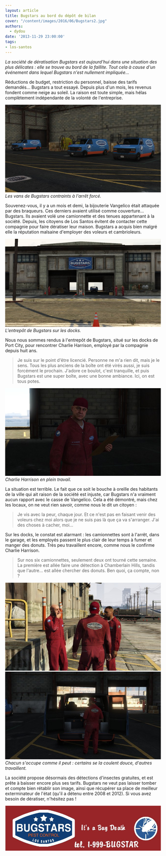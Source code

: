 ```yaml
---
layout: article
title: Bugstars au bord du dépôt de bilan
cover: "/content/images/2016/06/Bugstars2.jpg"
authors:
  - dydou
date: '2013-11-29 23:00:00'
tags:
- los-santos
---
```


_La société de dératisation Bugstars est aujourd'hui dans une situation des plus délicates : elle se trouve au bord de la faillite. Tout cela à cause d'un événement dans lequel Bugstars n'est nullement impliquée..._

Réductions de budget, restriction du personnel, baisse des tarifs demandés... Bugstars a tout essayé. Depuis plus d'un mois, les revenus fondent comme neige au soleil. La raison est toute simple, mais hélas complètement indépendante de la volonté de l'entreprise.

![Les vans de Bugstars contraints à l'arrêt forcé.](/content/images/2016/06/Bugstars3.jpg)
_Les vans de Bugstars contraints à l'arrêt forcé._

Souvenez-vous, il y a un mois et demi, la bijouterie Vangelico était attaquée par des braqueurs. Ces derniers avaient utilisé comme couverture... Bugstars. Ils avaient volé une camionnette et des tenues appartenant à la société. Depuis, les citoyens de Los Santos évitent de contacter cette compagnie pour faire dératiser leur maison. Bugstars a acquis bien malgré elle la réputation malsaine d'employer des voleurs et cambrioleurs.

![L'entrepôt de Bugstars sur les docks.](/content/images/2016/06/Bugstars2_0.jpg)
_L'entrepôt de Bugstars sur les docks._

Nous nous sommes rendus à l'entrepôt de Bugstars, situé sur les docks de Port City, pour rencontrer Charlie Harrison, employé par la compagnie depuis huit ans.

> Je suis sur le point d'être licencié. Personne ne m'a rien dit, mais je le sens. Tous les plus anciens de la boîte ont été virés aussi, je suis forcément le prochain. J'adore ce boulot, c'est tranquille, et puis Bugstars est une super boîte, avec une bonne ambiance. Ici, on est tous potes.

![Charlie Harrison en plein travail.](/content/images/2016/06/Bugstars_0.jpg)
_Charlie Harrison en plein travail._

La situation est terrible. Le fait que ce soit le bouche à oreille des habitants de la ville qui ait raison de la société est injuste, car Bugstars n'a vraiment aucun rapport avec le casse de Vangelico. Cela a été démontré, mais chez les locaux, on ne veut rien savoir, comme nous le dit un citoyen :

> Je vis avec la peur, chaque jour. Et ce n'est pas en faisant venir des voleurs chez moi alors que je ne suis pas là que ça va s'arranger. J'ai des choses à cacher, moi...

Sur les docks, le constat est alarmant : les camionnettes sont à l'arrêt, dans le garage, et les employés passent le plus clair de leur temps à fumer et manger des donuts. Très peu travaillent encore, comme nous le confirme Charlie Harrison.

> Sur nos six camionnettes, seulement deux ont tourné cette semaine. La première est allée faire une détection à Chamberlain Hills, tandis que l'autre... est allée chercher des donuts. Ben quoi, ça compte, non ?

![](/content/images/2016/06/Bugstars4.jpg)
![Chacun s'occupe comme il peut : certains se la coulent douce, d'autres travaillent.](/content/images/2016/06/Bugstars5.jpg)
_Chacun s'occupe comme il peut : certains se la coulent douce, d'autres travaillent._

La société propose désormais des détections d'insectes gratuites, et est prête à baisser encore plus ses tarifs. Bugstars ne veut pas laisser tomber et compte bien rétablir son image, ainsi que récupérer sa place de meilleur exterminateur de l'état (qu'il a détenu entre 2008 et 2012). Si vous avez besoin de dératiser, n'hésitez pas !

![](/content/images/2016/06/Bugstars6.jpg)